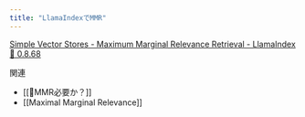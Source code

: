 ```yaml
---
title: "LlamaIndexでMMR"
---
```


[Simple Vector Stores - Maximum Marginal Relevance Retrieval - LlamaIndex 🦙 0.8.68](https://gpt-index.readthedocs.io/en/latest/examples/vector_stores/SimpleIndexDemoMMR.html)

関連
- [[🤖MMR必要か？]]
- [[Maximal Marginal Relevance]]
